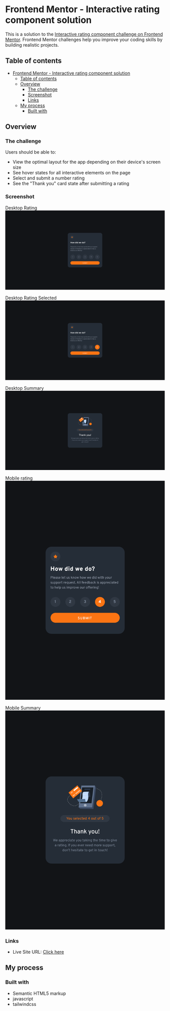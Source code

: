# Frontend Mentor - Interactive rating component solution

This is a solution to the [Interactive rating component challenge on Frontend Mentor](https://www.frontendmentor.io/challenges/interactive-rating-component-koxpeBUmI). Frontend Mentor challenges help you improve your coding skills by building realistic projects. 

## Table of contents

- [Frontend Mentor - Interactive rating component solution](#frontend-mentor---interactive-rating-component-solution)
  - [Table of contents](#table-of-contents)
  - [Overview](#overview)
    - [The challenge](#the-challenge)
    - [Screenshot](#screenshot)
    - [Links](#links)
  - [My process](#my-process)
    - [Built with](#built-with)

## Overview

### The challenge

Users should be able to:

- View the optimal layout for the app depending on their device's screen size
- See hover states for all interactive elements on the page
- Select and submit a number rating
- See the "Thank you" card state after submitting a rating

### Screenshot

Desktop Rating
![](./screenshot/desktop_rating.png)


Desktop Rating Selected
![](./screenshot/desktop_rating_selected.png)


Desktop Summary
![](./screenshot/desktop_summary.png)


Mobile rating
![](./screenshot/mobile_rating.png)


Mobile Summary
![](./screenshot/mobile_summary.png)

### Links

- Live Site URL: [Click here](https://might01.github.io/rating-component-challenge/)

## My process

### Built with

- Semantic HTML5 markup
- javascript
- tailwindcss